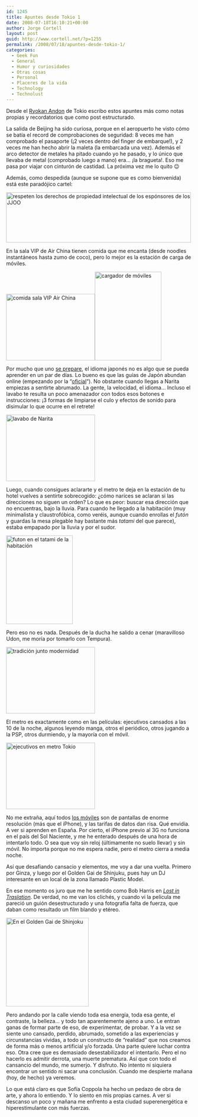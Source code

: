 ```yaml
---
id: 1245
title: Apuntes desde Tokio 1
date: 2008-07-18T16:10:21+00:00
author: Jorge Cortell
layout: post
guid: http://www.cortell.net/?p=1255
permalink: /2008/07/18/apuntes-desde-tokio-1/
categories:
  - Geek Fun
  - General
  - Humor y curiosidades
  - Otras cosas
  - Personal
  - Placeres de la vida
  - Technology
  - Technolust
---
```

Desde el <a title="Andon" href="http://www.andon.co.jp/" target="_blank">Ryokan Andon</a> de Tokio escribo estos apuntes más como notas propias y recordatorios que como post estructurado.

La salida de Beijing ha sido curiosa, porque en el aeropuerto he visto cómo se batía el record de comprobaciones de seguridad: 8 veces me han comprobado el pasaporte (¡2 veces dentro del finger de embarque!), y 2 veces me han hecho abrir la maleta (la embarcada una vez). Además el arco detector de metales ha pitado cuando yo he pasado, y lo único que llevaba de metal (comprobado luego a mano) era&#8230; ¡la bragueta!. Eso me pasa por viajar con cinturón de castidad. La próxima vez me lo quito 😉

Además, como despedida (aunque se supone que es como bienvenida) está este paradójico cartel:

<img src="http://farm4.static.flickr.com/3022/2680415539_cbf6135ef1.jpg" alt="respeten los derechos de propiedad intelectual de los espónsores de los JJOO" width="500" height="136" />

En la sala VIP de Air China tienen comida que me encanta (desde noodles instantáneos hasta zumo de coco), pero lo mejor es la estación de carga de móviles.

 <img src="http://farm4.static.flickr.com/3288/2680415601_19fa253420_m.jpg" alt="comida sala VIP Air China" width="240" height="180" /><img src="http://farm4.static.flickr.com/3063/2681233846_2627835d73_m.jpg" alt="cargador de móviles" width="180" height="240" />

Por mucho que uno <a title="Kira-teachings.com" href="http://www.kira-teachings.com/michael/index.html" target="_blank">se prepare</a>, el idioma japonés no es algo que se pueda aprender en un par de días. Lo bueno es que las guías de Japón abundan online (empezando por la &#8220;<a title="japantravelinfo.com" href="http://www.japantravelinfo.com/top/index.php" target="_blank">oficial</a>&#8220;). No obstante cuando llegas a Narita empiezas a sentirte abrumado. La gente, la velocidad, el idioma&#8230; Incluso el lavabo te resulta un poco amenazador con todos esos botones e instrucciones: ¡3 formas de limpiarse el culo y efectos de sonido para disimular lo que ocurre en el retrete!

<img src="http://farm4.static.flickr.com/3101/2680415703_faa5620ca9_m.jpg" alt="lavabo de Narita" width="240" height="180" />

Luego, cuando consigues aclararte y el metro te deja en la estación de tu hotel vuelves a sentirte sobrecogido: ¿cómo narices se aclaran si las direcciones no siguen un orden? Lo que es peor: buscar esa dirección que no encuentras, bajo la lluvia. Para cuando he llegado a la habitación (muy minimalista y claustrofóbica, como veréis, aunque cuando enrollas el _futón_ y guardas la mesa plegable hay bastante más _tatami_ del que parece), estaba empapado por la lluvia y por el sudor.

<img src="http://farm4.static.flickr.com/3036/2681234312_6881431abb_m.jpg" alt="futon en el tatami de la habitación" width="180" height="240" />

Pero eso no es nada. Después de la ducha he salido a cenar (maravilloso Udon, me moría por tomarlo con Tempura).

<img src="http://farm4.static.flickr.com/3253/2681234190_96b58f7a94_m.jpg" alt="tradición junto modernidad" width="240" height="180" />

El metro es exactamente como en las películas: ejecutivos cansados a las 10 de la noche, algunos leyendo manga, otros el periódico, otros jugando a la PSP, otros durmiendo, y la mayoría con el móvil.

<img src="http://farm4.static.flickr.com/3021/2680415903_1c7554a1f7_m.jpg" alt="ejecutivos en metro Tokio" width="240" height="180" />

No me extraña, aquí todos [los móviles](http://www.ungatonipon.com/?p=534 "post móviles de un gato nipón") son de pantallas de enorme resolución (más que el iPhone), y las tarifas de datos dan risa. Qué envidia. A ver si aprenden en España. Por cierto, el iPhone previo al 3G no funciona en el país del Sol Naciente, y me he enterado después de una hora de intentarlo todo. O sea que voy sin reloj (últimamente no suelo llevar) y sin móvil. No importa porque no me espera nadie, pero el metro cierra a media noche.

Así que desafiando cansacio y elementos, me voy a dar una vuelta. Primero por Ginza, y luego por el Golden Gai de Shinjuku, pues hay un DJ interesante en un local de la zona llamado Plastic Model.

En ese momento os juro que me he sentido como Bob Harris en <a title="http://www.lost-in-translation.com/" href="http://www.lost-in-translation.com/" target="_blank"><em>Lost in Traslation</em></a>. De verdad, no me van los clichés, y cuando vi la película me pareció un guión desestructurado y una fotografía falta de fuerza, que daban como resultado un film blando y etéreo.

<img src="http://farm4.static.flickr.com/3072/2681234254_70ff5e1417_m.jpg" alt="En el Golden Gai de Shinjoku" width="223" height="240" />

Pero andando por la calle viendo toda esa energía, toda esa gente, el contraste, la belleza&#8230; y todo tan aparentemente ajeno a uno. Le entran ganas de formar parte de eso, de experimentar, de probar. Y a la vez se siente uno cansado, perdido, abrumado, sometido a las experiencias y circunstancias vividas, a todo un constructo de &#8220;realidad&#8221; que nos creamos de forma más o menos artificial y/o forzada. Una parte quiere luchar contra eso. Otra cree que es demasiado desestabilizador el intentarlo. Pero el no hacerlo es admitir derrota, una muerte prematura. Así que con todo el cansancio del mundo, me sumerjo. Y disfruto. No intento ni siquiera encontrar un sentido ni sacar una conclusión. Cuando me despierte mañana (hoy, de hecho) ya veremos.

Lo que está claro es que Sofía Coppola ha hecho un pedazo de obra de arte, y ahora lo entiendo. Y lo siento en mis propias carnes. A ver si descanso un poco y mañana me enfrento a esta ciudad superenergética e hiperestimulante con más fuerzas.